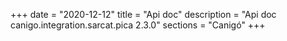 +++
date        = "2020-12-12"
title       = "Api doc"
description = "Api doc canigo.integration.sarcat.pica 2.3.0"
sections    = "Canigó"
+++